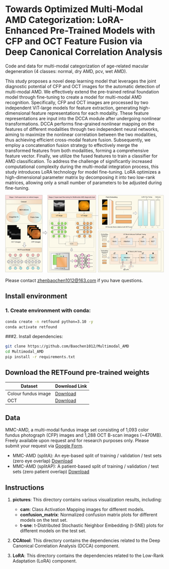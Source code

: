 # Towards Optimized Multi-Modal AMD Categorization: LoRA-Enhanced Pre-Trained Models with CFP and OCT Feature Fusion via Deep Canonical Correlation Analysis

Code and data for multi-modal categorization of age-related macular degeneration (4 classes: normal, dry AMD, pcv, wet AMD).

This study proposes a novel deep learning model that leverages the joint diagnostic potential of CFP and OCT images for the automatic detection of multi-modal AMD. We effectively extend the pre-trained retinal foundation model through fine-tuning to create a model for multi-modal AMD recognition. Specifically, CFP and OCT images are processed by two independent ViT-large models for feature extraction, generating high-dimensional feature representations for each modality. These feature representations are input into the DCCA module after undergoing nonlinear transformations. DCCA performs fine-grained nonlinear mapping on the features of different modalities through two independent neural networks, aiming to maximize the nonlinear correlation between the two modalities, thus achieving efficient cross-modal feature fusion. Subsequently, we employ a concatenation fusion strategy to effectively merge the transformed features from both modalities, forming a comprehensive feature vector. Finally, we utilize the fused features to train a classifier for AMD classification. To address the challenge of significantly increased computational complexity during the multi-modal integration process, this study introduces LoRA technology for model fine-tuning. LoRA optimizes a high-dimensional parameter matrix by decomposing it into two low-rank matrices, allowing only a small number of parameters to be adjusted during fine-tuning.

![The overall architecture of the proposed approach](https://github.com/Baochen1012/Multimodal_AMD/blob/main/overall_framework.png)

Please contact zhenbaochen1012@163.com if you have questions.

## Install environment

### 1. Create environment with conda:

```bash
conda create -n retfound python=3.10 -y
conda activate retfound
```
###2. Install dependencies:

```bash
git clone https://github.com/Baochen1012/Multimodal_AMD
cd Multimodal_AMD
pip install -r requirements.txt
```

## Download the RETFound pre-trained weights

| Dataset                | Download Link                                                     |
|------------------------|-------------------------------------------------------------------|
| Colour fundus image    | [Download](https://drive.google.com/file/d/1l62zbWUFTlp214SvK6eMwPQZAzcwoeBE/view?usp=sharing) |
| OCT                    | [Download](https://drive.google.com/file/d/1m6s7QYkjyjJDlpEuXm7Xp3PmjN-elfW2/view?usp=sharing) |

## Data

MMC-AMD, a multi-modal fundus image set consisting of 1,093 color fundus photograph (CFP) images and 1,288 OCT B-scan images (~470MB). Freely available upon request and for research purposes only. Please submit your request via [Google Form](https://forms.gle/jJT6H9N9CY34gFBWA).

- MMC-AMD (splitA): An eye-based split of training / validation / test sets (zero eye overlap) [Download](https://drive.google.com/file/d/1El2pBzNnQsjRVLE_QwFNhS05HWJMPwkU/view?usp=sharing)
- MMC-AMD (splitAP): A patient-based split of training / validation / test sets (zero patient overlap) [Download](https://drive.google.com/file/d/1KwJdsQmO__TpCW2AcRdsoTocu-zwcZuT/view?usp=sharing)

## Instructions

1. **pictures**: This directory contains various visualization results, including:
   - **cam**: Class Activation Mapping images for different models.
   - **confusion_matrix**: Normalized confusion matrix plots for different models on the test set.
   - **t-sne**: t-Distributed Stochastic Neighbor Embedding (t-SNE) plots for different models on the test set.

2. **CCAtool**: This directory contains the dependencies related to the Deep Canonical Correlation Analysis (DCCA) component.

3. **LoRA**: This directory contains the dependencies related to the Low-Rank Adaptation (LoRA) component.


